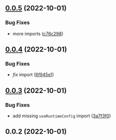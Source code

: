 

## [0.0.5](https://github.com/danielroe/nuxt-turnstile/compare/0.0.4...0.0.5) (2022-10-01)


### Bug Fixes

* more imports ([c76c298](https://github.com/danielroe/nuxt-turnstile/commit/c76c2989c3b14844c24f54e30e3493c778b29464))

## [0.0.4](https://github.com/danielroe/nuxt-turnstile/compare/0.0.3...0.0.4) (2022-10-01)


### Bug Fixes

* _fix_ import ([6f945e1](https://github.com/danielroe/nuxt-turnstile/commit/6f945e1ecd1a33f05dde6b68f5c1e91e7657fe9f))

## [0.0.3](https://github.com/danielroe/nuxt-turnstile/compare/0.0.2...0.0.3) (2022-10-01)


### Bug Fixes

* add missing `useRuntimeConfig` import ([3a7f3f0](https://github.com/danielroe/nuxt-turnstile/commit/3a7f3f09d7d5b277b0ccbda631f984bcf21acaa6))

## 0.0.2 (2022-10-01)
